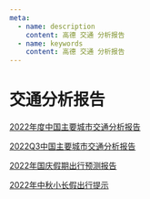 ```yaml
---
meta:
  - name: description
    content: 高德 交通 分析报告
  - name: keywords
    content: 高德 交通 分析报告
---
```

# 交通分析报告

<a href="https://report.amap.com/download.do" target="_blank">
  <ImgView title="交通分析报告" url="https://5.z.wiki/autoupload/20221201/Qq0n.1726X2476-image.png" />
</a>

[2022年度中国主要城市交通分析报告](https://z.wiki/autoupload/20230204/IsdA.2022年度中国主要城市交通分析报告final.pdf)

[2022Q3中国主要城市交通分析报告](https://z.wiki/autoupload/20221201/VV5w.2022Q3中国主要城市交通分析报告final.pdf)

[2022年国庆假期出行预测报告](https://z.wiki/autoupload/20221201/txAu.2022年国庆假期出行预测报告-final.pdf)

[2022年中秋小长假出行提示](https://z.wiki/autoupload/20221201/fdUJ.2022年中秋小长假出行提示.pdf)
